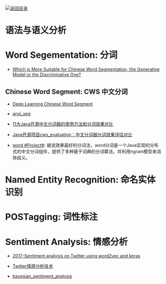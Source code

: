 [![返回目录](https://user-images.githubusercontent.com/5803001/38079637-ff0abcf0-3371-11e8-9b76-ad651620afc7.jpg)](https://github.com/wxyyxc1992/Awesome-Links) 
 
 
# 语法与语义分析

# Word Segementation: 分词

- [Which is More Suitable for Chinese Word Segmentation,  the Generative Model or the Discriminative One? ](http://aclweb.org/anthology//Y/Y09/Y09-2047.pdf)

## Chinese Word Segment: CWS 中文分词

- [Deep Learning Chinese Word Segment](https://github.com/koth/kcws)

- [ansj_seg](https://github.com/NLPchina/ansj_seg)

- [11大Java开源中文分词器的使用方法和分词效果对比](http://my.oschina.net/apdplat/blog/412921)

- [Java开源项目cws_evaluation：中文分词器分词效果评估对比](https://github.com/ysc/cws_evaluation)

- [word #Project#](https://github.com/ysc/word): 据说效果最好的分词法，word分词是一个Java实现的分布式的中文分词组件，提供了多种基于词典的分词算法，并利用ngram模型来消除歧义。

# Named Entity Recognition: 命名实体识别

# POSTagging: 词性标注

# Sentiment Analysis: 情感分析

- [2017-Sentiment analysis on Twitter using word2vec and keras](https://parg.co/baA)

- [Twitter情感分析技术](http://www.infoq.com/cn/news/2015/12/Twitter-api-notion)

- [bayesian_sentiment_analysis](https://github.com/kennycason/bayesian_sentiment_analysis)